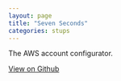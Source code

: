 ```yaml
---
layout: page
title: "Seven Seconds"
categories: stups
---
```


The AWS account configurator.

[View on Github](https://github.com/zalando-stups/sevenseconds)